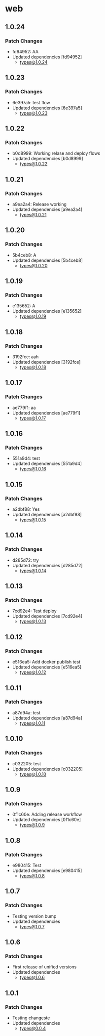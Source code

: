 # web

## 1.0.24

### Patch Changes

- fd94952: AA
- Updated dependencies [fd94952]
  - types@1.0.24

## 1.0.23

### Patch Changes

- 6e397a5: test flow
- Updated dependencies [6e397a5]
  - types@1.0.23

## 1.0.22

### Patch Changes

- b0d8999: Working relase and deploy flows
- Updated dependencies [b0d8999]
  - types@1.0.22

## 1.0.21

### Patch Changes

- a9ea2a4: Release working
- Updated dependencies [a9ea2a4]
  - types@1.0.21

## 1.0.20

### Patch Changes

- 5b4ceb8: A
- Updated dependencies [5b4ceb8]
  - types@1.0.20

## 1.0.19

### Patch Changes

- e135652: A
- Updated dependencies [e135652]
  - types@1.0.19

## 1.0.18

### Patch Changes

- 3192fce: aah
- Updated dependencies [3192fce]
  - types@1.0.18

## 1.0.17

### Patch Changes

- ae779f1: aa
- Updated dependencies [ae779f1]
  - types@1.0.17

## 1.0.16

### Patch Changes

- 551a9d4: test
- Updated dependencies [551a9d4]
  - types@1.0.16

## 1.0.15

### Patch Changes

- a2dbf88: Yes
- Updated dependencies [a2dbf88]
  - types@1.0.15

## 1.0.14

### Patch Changes

- d285d72: try
- Updated dependencies [d285d72]
  - types@1.0.14

## 1.0.13

### Patch Changes

- 7cd92e4: Test deploy
- Updated dependencies [7cd92e4]
  - types@1.0.13

## 1.0.12

### Patch Changes

- e516ea5: Add docker publish test
- Updated dependencies [e516ea5]
  - types@1.0.12

## 1.0.11

### Patch Changes

- a87d94a: test
- Updated dependencies [a87d94a]
  - types@1.0.11

## 1.0.10

### Patch Changes

- c032205: test
- Updated dependencies [c032205]
  - types@1.0.10

## 1.0.9

### Patch Changes

- 0f1c60e: Adding release workflow
- Updated dependencies [0f1c60e]
  - types@1.0.9

## 1.0.8

### Patch Changes

- e980415: Test
- Updated dependencies [e980415]
  - types@1.0.8

## 1.0.7

### Patch Changes

- Testing version bump
- Updated dependencies
  - types@1.0.7

## 1.0.6

### Patch Changes

- First release of unified versions
- Updated dependencies
  - types@1.0.6

## 1.0.1

### Patch Changes

- Testing changeste
- Updated dependencies
  - types@0.0.4
